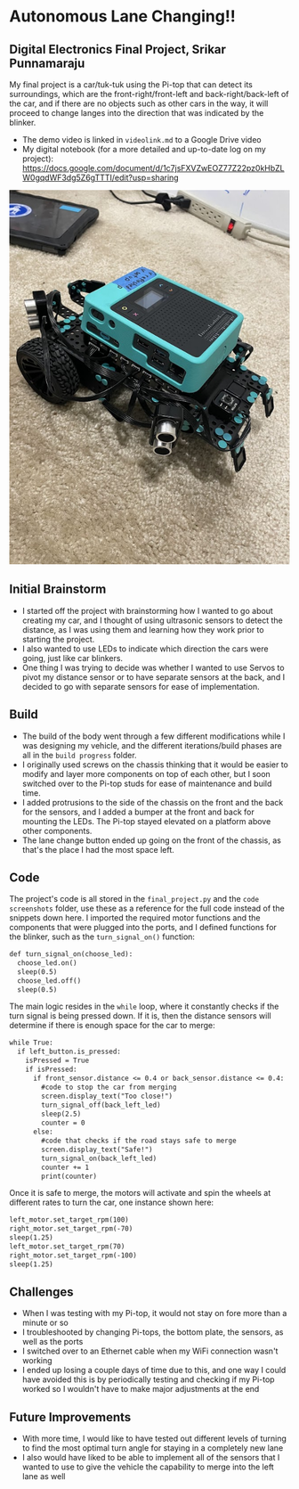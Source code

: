 # Autonomous Lane Changing‼️
Digital Electronics Final Project, Srikar Punnamaraju
---------------------------------
My final project is a car/tuk-tuk using the Pi-top that can detect its surroundings, which are the front-right/front-left and back-right/back-left of the car, and if there are no objects such as other cars in the way, it will proceed to change langes into the direction that was indicated by the blinker.
- The demo video is linked in `videolink.md` to a Google Drive video
- My digital notebook (for a more detailed and up-to-date log on my project): https://docs.google.com/document/d/1c7jsFXVZwEOZ77Z22pz0kHbZLW0gqdWF3dg5Z6gTTTI/edit?usp=sharing

![final model](https://github.com/svpvip/Autonomous-Lane-Changing/blob/main/final_build.jpg)

Initial Brainstorm
---------------------------------
- I started off the project with brainstorming how I wanted to go about creating my car, and I thought of using ultrasonic sensors to detect the distance, as I was using them and learning how they work prior to starting the project.
- I also wanted to use LEDs to indicate which direction the cars were going, just like car blinkers.
- One thing I was trying to decide was whether I wanted to use Servos to pivot my distance sensor or to have separate sensors at the back, and I decided to go with separate sensors for ease of implementation.

Build
---------------------------------
- The build of the body went through a few different modifications while I was designing my vehicle, and the different iterations/build phases are all in the `build progress` folder.
- I originally used screws on the chassis thinking that it would be easier to modify and layer more components on top of each other, but I soon switched over to the Pi-top studs for ease of maintenance and build time.
- I added protrusions to the side of the chassis on the front and the back for the sensors, and I added a bumper at the front and back for mounting the LEDs. The Pi-top stayed elevated on a platform above other components.
- The lane change button ended up going on the front of the chassis, as that's the place I had the most space left.

Code
---------------------------------
The project's code is all stored in the `final_project.py` and the `code screenshots` folder, use these as a reference for the full code instead of the snippets down here. I imported the required motor functions and the components that were plugged into the ports, and I defined functions for the blinker, such as the `turn_signal_on()` function:
```
def turn_signal_on(choose_led):
  choose_led.on()
  sleep(0.5)
  choose_led.off()
  sleep(0.5)
```
The main logic resides in the `while` loop, where it constantly checks if the turn signal is being pressed down. If it is, then the distance sensors will determine if there is enough space for the car to merge:
```
while True:
  if left_button.is_pressed:
    isPressed = True
    if isPressed:
      if front_sensor.distance <= 0.4 or back_sensor.distance <= 0.4:
        #code to stop the car from merging
        screen.display_text("Too close!")
        turn_signal_off(back_left_led)
        sleep(2.5)
        counter = 0
      else:
        #code that checks if the road stays safe to merge
        screen.display_text("Safe!")
        turn_signal_on(back_left_led)
        counter += 1
        print(counter)
```
Once it is safe to merge, the motors will activate and spin the wheels at different rates to turn the car, one instance shown here:
```
left_motor.set_target_rpm(100)
right_motor.set_target_rpm(-70)
sleep(1.25)
left_motor.set_target_rpm(70)
right_motor.set_target_rpm(-100)
sleep(1.25)
```
Challenges
---------------------------------
- When I was testing with my Pi-top, it would not stay on fore more than a minute or so
- I troubleshooted by changing Pi-tops, the bottom plate, the sensors, as well as the ports
- I switched over to an Ethernet cable when my WiFi connection wasn't working
- I ended up losing a couple days of time due to this, and one way I could have avoided this is by periodically testing and checking if my Pi-top worked so I wouldn't have to make major adjustments at the end

Future Improvements
---------------------------------
- With more time, I would like to have tested out different levels of turning to find the most optimal turn angle for staying in a completely new lane
- I also would have liked to be able to implement all of the sensors that I wanted to use to give the vehicle the capability to merge into the left lane as well
